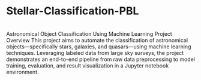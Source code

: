 # Stellar-Classification-PBL
<br>
Astronomical Object Classification Using Machine Learning
Project Overview
This project aims to automate the classification of astronomical objects—specifically stars, galaxies, and quasars—using machine learning techniques. Leveraging labeled data from large sky surveys, the project demonstrates an end-to-end pipeline from raw data preprocessing to model training, evaluation, and result visualization in a Jupyter notebook environment.
